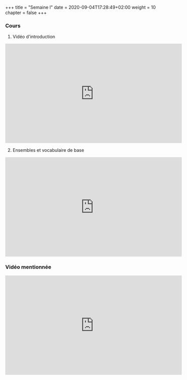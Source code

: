 +++
  title = "Semaine I"
  date = 2020-09-04T17:28:49+02:00
  weight = 10
  chapter = false
+++


<!--
## Cours disponible le 15 septembre 2020
-->




### Cours

1) Vidéo d'introduction 

<iframe width="560" height="315" src="https://www.youtube.com/embed/cw3cKoQDyAA" frameborder="0" allow="accelerometer; autoplay; encrypted-media; gyroscope; picture-in-picture" allowfullscreen></iframe>


2) Ensembles et vocabulaire de base 

<iframe width="560" height="315" src="https://www.youtube.com/embed/6sCXvzcVZnM" frameborder="0" allow="accelerometer; autoplay; encrypted-media; gyroscope; picture-in-picture" allowfullscreen></iframe>


### Vidéo mentionnée

<iframe width="560" height="315" src="https://www.youtube.com/embed/w-I6XTVZXww" frameborder="0" allow="accelerometer; autoplay; encrypted-media; gyroscope; picture-in-picture" allowfullscreen></iframe>


<!--
<iframe width="560" height="315"
src="https://www.youtube.com/embed/MUQfKFzIOeU" 
frameborder="0" 
allow="accelerometer; autoplay; encrypted-media; gyroscope; picture-in-picture" 
allowfullscreen></iframe>
-->

<!--
to insert a gif, must save the gice into a folder in which the gif will appear.



![Dance](/basics/dance.gif?classes=shadow)

![Alt Text](https://media.giphy.com/media/vFKqnCdLPNOKc/giphy.gif?width=500px)
-->

<!--
to insert a youtube video


[![Everything Is AWESOME](https://yt-embed.herokuapp.com/embed?v=imu9AooxLSg)](https://www.youtube.com/watch?v=imu9AooxLSg "Everything Is AWESOME")




<div style="text-align: center"> your-text-here </div><iframe width="560" height="315" src="https://www.youtube.com/embed/imu9AooxLSg" frameborder="0" allow="accelerometer; autoplay; encrypted-media; gyroscope; picture-in-picture" allowfullscreen></iframe></div>
-->